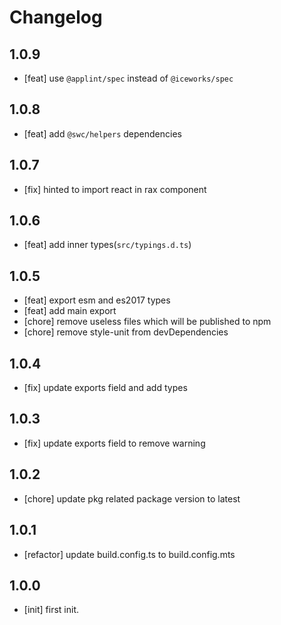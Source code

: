 # Changelog

## 1.0.9

- [feat] use `@applint/spec` instead of `@iceworks/spec`

## 1.0.8

- [feat] add `@swc/helpers` dependencies

## 1.0.7

- [fix] hinted to import react in rax component

## 1.0.6

- [feat] add inner types(`src/typings.d.ts`)

## 1.0.5

- [feat] export esm and es2017 types
- [feat] add main export
- [chore] remove useless files which will be published to npm
- [chore] remove style-unit from devDependencies

## 1.0.4

- [fix] update exports field and add types

## 1.0.3

- [fix] update exports field to remove warning

## 1.0.2

- [chore] update pkg related package version to latest

## 1.0.1

- [refactor] update build.config.ts to build.config.mts

## 1.0.0

- [init] first init.
